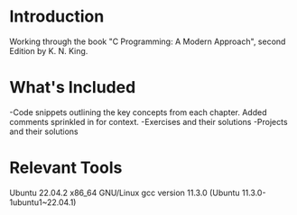 # Introduction
Working through the book "C Programming: A Modern Approach", second Edition by K. N. King.

# What's Included
-Code snippets outlining the key concepts from each chapter. Added comments sprinkled in for context.
-Exercises and their solutions
-Projects and their solutions

# Relevant Tools
Ubuntu 22.04.2 x86_64 GNU/Linux
gcc version 11.3.0 (Ubuntu 11.3.0-1ubuntu1~22.04.1)